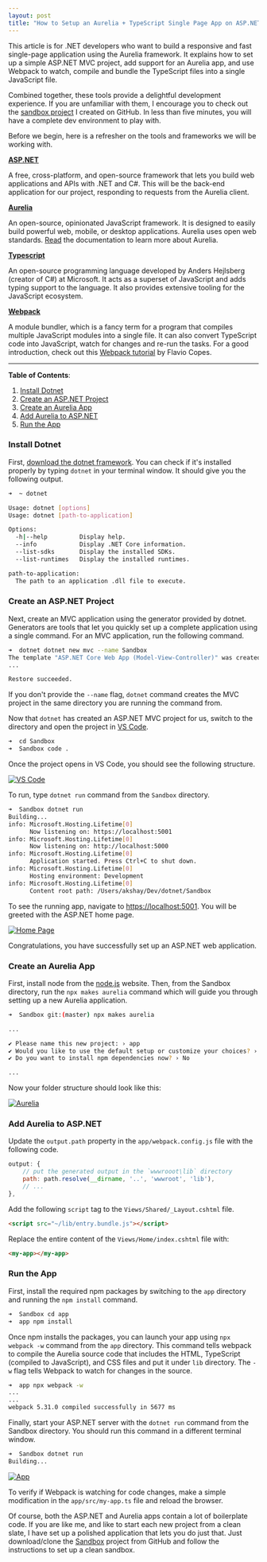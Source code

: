 ```yaml
---
layout: post
title: "How to Setup an Aurelia + TypeScript Single Page App on ASP.NET"
---
```


This article is for .NET developers who want to build a responsive and fast single-page application using the Aurelia framework. It explains how to set up a simple ASP.NET MVC project, add support for an Aurelia app, and use Webpack to watch, compile and bundle the TypeScript files into a single JavaScript file. 

Combined together, these tools provide a delightful development experience. If you are unfamiliar with them, I encourage you to check out the [sandbox project](https://github.com/akshayKhot/Sandbox#getting-started) I created on GitHub. In less than five minutes, you will have a complete dev environment to play with. 

Before we begin, here is a refresher on the tools and frameworks we will be working with. 

**[ASP.NET](https://dotnet.microsoft.com/apps/aspnet)** 

A free, cross-platform, and open-source framework that lets you build web applications and APIs with .NET and C#. This will be the back-end application for our project, responding to requests from the Aurelia client. 

**[Aurelia](https://aurelia.io/)**

An open-source, opinionated JavaScript framework. It is designed to easily build powerful web, mobile, or desktop applications. Aurelia uses open web standards. [Read](https://docs.aurelia.io/) the documentation to learn more about Aurelia. 

**[Typescript](https://www.typescriptlang.org/)**

An open-source programming language developed by Anders Hejlsberg (creator of C#) at Microsoft. It acts as a superset of JavaScript and adds typing support to the language. It also provides extensive tooling for the JavaScript ecosystem. 

**[Webpack](https://webpack.js.org/)** 

A module bundler, which is a fancy term for a program that compiles multiple JavaScript modules into a single file. It can also convert TypeScript code into JavaScript, watch for changes and re-run the tasks. For a good introduction, check out this [Webpack tutorial](https://flaviocopes.com/webpack/) by Flavio Copes. 

---

**Table of Contents**:

1. [Install Dotnet](#install-dotnet)
2. [Create an ASP.NET Project](#create-an-aspnet-project)
3. [Create an Aurelia App](#create-an-aurelia-app)
4. [Add Aurelia to ASP.NET](#add-aurelia-to-aspnet)
5. [Run the App](#run-the-app)

### Install Dotnet

First, [download the dotnet framework](https://dotnet.microsoft.com/download). You can check if it's installed properly by typing `dotnet` in your terminal window. It should give you the following output. 

```bash
➜  ~ dotnet

Usage: dotnet [options]
Usage: dotnet [path-to-application]

Options:
  -h|--help         Display help.
  --info            Display .NET Core information.
  --list-sdks       Display the installed SDKs.
  --list-runtimes   Display the installed runtimes.

path-to-application:
  The path to an application .dll file to execute.
```

### Create an ASP.NET Project

Next, create an MVC application using the generator provided by dotnet. Generators are tools that let you quickly set up a complete application using a single command. For an MVC application, run the following command. 

```bash
➜  dotnet dotnet new mvc --name Sandbox
The template "ASP.NET Core Web App (Model-View-Controller)" was created successfully.
...	

Restore succeeded.
```

If you don't provide the `--name` flag, `dotnet` command creates the MVC project in the same directory you are running the command from. 

Now that `dotnet` has created an ASP.NET MVC project for us, switch to the directory and open the project in [VS Code](#). 

```bash
➜  cd Sandbox
➜  Sandbox code .
```

Once the project opens in VS Code, you should see the following structure. 

<a target="_blank" href="{{ site.photos }}/sandbox/aspnet_vs_code.jpg">
  <img src="{{ site.photos }}/sandbox/aspnet_vs_code.jpg" alt="VS Code">
</a>

To run, type `dotnet run` command from the `Sandbox` directory. 

```bash
➜  Sandbox dotnet run
Building...
info: Microsoft.Hosting.Lifetime[0]
      Now listening on: https://localhost:5001
info: Microsoft.Hosting.Lifetime[0]
      Now listening on: http://localhost:5000
info: Microsoft.Hosting.Lifetime[0]
      Application started. Press Ctrl+C to shut down.
info: Microsoft.Hosting.Lifetime[0]
      Hosting environment: Development
info: Microsoft.Hosting.Lifetime[0]
      Content root path: /Users/akshay/Dev/dotnet/Sandbox
```

To see the running app, navigate to [https://localhost:5001](#). You will be greeted with the ASP.NET home page.

<a target="_blank" href="{{ site.photos }}/sandbox/aspnet_home.jpg">
  <img src="{{ site.photos }}/sandbox/aspnet_home.jpg" alt="Home Page">
</a>

Congratulations, you have successfully set up an ASP.NET web application. 

### Create an Aurelia App

First, install node from the [node.js](https://nodejs.org/en/download/) website. Then, from the Sandbox directory, run the `npx makes aurelia` command which will guide you through setting up a new Aurelia application. 

```bash
➜  Sandbox git:(master) npx makes aurelia

...

✔ Please name this new project: › app
✔ Would you like to use the default setup or customize your choices? › Default TypeScript Aurelia 2 App
✔ Do you want to install npm dependencies now? › No

...
```

Now your folder structure should look like this:

<a target="_blank" href="{{ site.photos }}/sandbox/aspnet_aurelia.jpg">
  <img src="{{ site.photos }}/sandbox/aspnet_aurelia.jpg" alt="Aurelia">
</a>

### Add Aurelia to ASP.NET

Update the `output.path` property in the `app/webpack.config.js` file with the following code. 

``` javascript
output: {
    // put the generated output in the `wwwrooot\lib` directory
    path: path.resolve(__dirname, '..', 'wwwroot', 'lib'),
    // ...
},
```

Add the following `script` tag to the `Views/Shared/_Layout.cshtml` file. 

```html
<script src="~/lib/entry.bundle.js"></script>
```

Replace the entire content of the `Views/Home/index.cshtml` file with: 

```html
<my-app></my-app>
```

### Run the App

First, install the required npm packages by switching to the `app` directory and running the `npm install` command. 

```bash
➜  Sandbox cd app
➜  app npm install
```

Once npm installs the packages, you can launch your app using  `npx webpack -w` command from the `app` directory. This command tells webpack to compile the Aurelia source code that includes the HTML, TypeScript (compiled to JavaScript), and CSS files and put it under `lib` directory. The `-w` flag tells Webpack to watch for changes in the source. 

```bash
➜  app npx webpack -w
...
...
webpack 5.31.0 compiled successfully in 5677 ms
```

Finally, start your ASP.NET server with the `dotnet run` command from the Sandbox directory. You should run this command in a different terminal window. 

```bash
➜  Sandbox dotnet run
Building...
```

<a target="_blank" href="{{ site.photos }}/sandbox/aspnet_app.jpg">
  <img src="{{ site.photos }}/sandbox/aspnet_app.jpg" alt="App">
</a>

To verify if Webpack is watching for code changes, make a simple modification in the `app/src/my-app.ts` file and reload the browser. 

Of course, both the ASP.NET and Aurelia apps contain a lot of boilerplate code. If you are like me, and like to start each new project from a clean slate, I have set up a polished application that lets you do just that. Just download/clone the [Sandbox](https://github.com/akshayKhot/Sandbox) project from GitHub and follow the instructions to set up a clean sandbox. 
